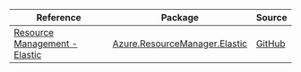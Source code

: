 | Reference | Package | Source |
|---|---|---|
|[Resource Management - Elastic](resourcemanager.elastic-readme.md)|[Azure.ResourceManager.Elastic](https://www.nuget.org/packages/Azure.ResourceManager.Elastic)|[GitHub](https://github.com/Azure/azure-sdk-for-net/blob/main/sdk/elastic/Azure.ResourceManager.Elastic)|

